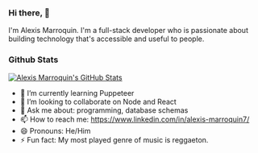 ### Hi there, 👋

I'm Alexis Marroquin. I'm a full-stack developer who is passionate about building technology that's accessible and useful to people.

### Github Stats

[![Alexis Marroquin's GitHub Stats](https://github-readme-stats.vercel.app/api?username=alexismarroquin7&show_icons=true&count_private=true)](https://github.com/alexismarroquin7)

- 🌱 I’m currently learning Puppeteer
- 👯 I’m looking to collaborate on Node and React
- 💬 Ask me about: programming, database schemas
- 📫 How to reach me: https://www.linkedin.com/in/alexis-marroquin7/
- 😄 Pronouns: He/Him
- ⚡ Fun fact: My most played genre of music is reggaeton.

